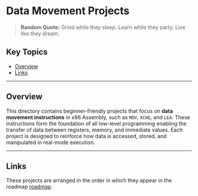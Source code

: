 # Data Movement Projects

> **Random Quote:** Grind while they sleep. Learn while they party. Live like they dream.

## Key Topics

- [Overview](#overview)
- [Links](#links)

---

## Overview

This directory contains beginner-friendly projects that focus on **data movement instructions** in x86 Assembly, such as `MOV`, `XCHG`, and `LEA`. These instructions form the foundation of all low-level programming enabling the transfer of data between registers, memory, and immediate values. Each project is designed to reinforce how data is accessed, stored, and manipulated in real-mode execution.

---

## Links

These projects are arranged in the order in which they appear in the roadmap [roadmap](../../roadmap/README.md).


